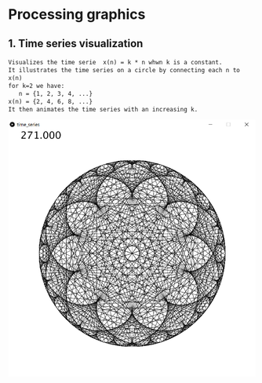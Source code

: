 # Processing graphics

## 1. Time series visualization 
    Visualizes the time serie  x(n) = k * n whwn k is a constant.  
    It illustrates the time series on a circle by connecting each n to x(n)  
    for k=2 we have:  
       n = {1, 2, 3, 4, ...}  
    x(n) = {2, 4, 6, 8, ...}  
    It then animates the time series with an increasing k.  


![alt text](https://github.com/nimas62/processing-graphics/blob/master/time_series/ts271.png)

